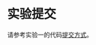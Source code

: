 <!-- # 提交内容

## 需要提交的文件

本次实验需要提交：

- 所有你曾对xv6进行的更改；
- 一个实验报告。任务三的问答题答案请写在实验报告内。

!!! info "如何得知自己曾对xv6进行过那些更改？"
	参照[实验实用工具-3.5.2节](../../tools/#352)，可以使用`git diff`命令检查自己曾经修改过哪些文件。

## 提交格式要求

被修改的文件如果曾经位于`kernel`文件夹，那么请在提交包中创建一个`kernel`文件夹，并将对应代码文件放置于该文件夹内。  
同理，如果你曾经修改过`user`文件夹的文件，请将其放置于提交包的`user`文件夹中。  
最好不要嵌套压缩包。  
你的实验报告应当使用pdf格式，并被命名为`实验报告.pdf`。

!!! warning "为何命名和格式如此重要？"
	我们使用自动评测脚本来评测大家的提交。如果你所提交的文件名字或者格式不对，这会导致自动评测脚本找不到对应的文件，进而导致编译失败、评测0分。

!!! warning "部分修改不会被接受"
	一部分代码文件，比如`sysinfotest.c`等，为了评测环境公平，不允许同学们修改。如果你的代码依靠修改这些评测程序以通过评测，请重新审视一下自己的代码。

## 一个可能的提交包文件结构

如下图所示。这位同学将代码统一放在了一个`代码`文件夹中。`kalloc.c`等原本位于`kernel`文件夹中的文件，现在也被放置于`kernel`文件夹下；这位同学自己写了一个`my_custom_command.c`，并为其修改过`Makefile`，为防止编译不通过，该文件也可以被提交；位于根目录下的`Makefile`等文件则被同样放置在了`代码`文件夹的根目录下。  
如果不想创建`代码`文件夹，可以将`kernel`文件夹等直接放在提交包的根目录；为其更换名字、或者在外面再套几层文件夹也是可以的。不过，我们建议使用类似的提交包结构，这样可以显得更清晰易读。

```none
200xxxxxx-某某甲-file.zip
├── 代码
│   ├── Makefile
│   ├── kernel
│   │   ├── kalloc.c
│   │   ├── syscall.c
│   │   ├── syscall.h
│   │   └── sysinfo.h
│   ├── user
│   │   ├── my_custom_command.c
│   |   └── usys.pl
|	└── time.txt
└── 实验报告.pdf
``` -->

# 实验提交

请参考实验一的代码[提交方式](../../lab1/part4/#_1)。

<!--
&emsp;&emsp;实验二提交<font color=red>  **实验报告** </font> 和 <font color=red> **实验代码(只提交commit.patch文件)** </font> 。

## 1 实验报告会纳入评分

&emsp;&emsp;实验报告要求 **[回答实验中的问题](../part3/#3)，并写出实验设计思路和运行结果** 。

&emsp;&emsp;实验报告也是证明实验是独立完成的重要依据，有分数追求的大佬（juanwang）们不要只放代码和指导书的截图。

## 2 实验代码(只提交commit.patch文件)

&emsp;&emsp;不需要提交完整的代码包，只需要提交commit.patch文件即可，操作步骤如下：

!!! warning "请保证仓库标签的实时性"
	由于实验测试脚本存在更新的可能性，请同学们留意仓库代码是否存在改动。如果存在改动，请及时更新代码仓库和仓库的标签。
	更新仓库标签的方法如下：  
	- 将原本的tag删除：`git tag -d 目标tag（例如：syscall-base）`。  
	- 将新的tag拉取下来：`git fetch origin（或者upstream，取决于你把我们的仓库设置的标签叫啥） --tags`。
	如下图所示：  
	![git-tag-update](part4.assets/git-tag-update.png)  
	其中红框标出的部分就是大家需要留意是否要更改的，大家可以参考上面的命令中的描述进行更改。

- 在完成实验之后，将当前分支上的所有更改进行提交（commit，具体方法参考[git使用教程](../../lab1/part4/#3-git)）
- 在仓库的目录下使用`make diff`命令导出更改文件（commit.patch）
- 将 **生成的commit.patch文件** 与 **实验报告** 一起打包提交到作业提交平台即可

-->